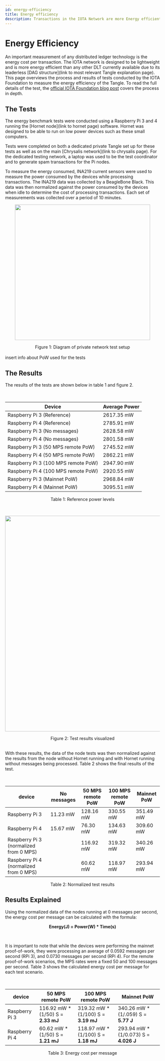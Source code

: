 ```yaml
---
id: energy-efficiency
title: Energy efficiency
description: Transactions in the IOTA Network are more Energy efficient than in any other Cryptocurrency currently existing.
---
```



# Energy Efficiency

An important measurement of any distributed ledger technology is the energy cost per transaction. The IOTA network is designed to be lightweight and is more energy efficient than any other DLT currently available due to its leaderless [DAG structure](link to most relevant Tangle explanation page). This page overviews the process and results of tests conducted by the IOTA Foundation to measure the energy efficiency of the Tangle. To read the full details of the test, the [official IOTA Foundation blog post](https://blog.iota.org/internal-energy-benchmarks-for-iota/) covers the process in depth.


## The Tests

The energy benchmark tests were conducted using a Raspberry Pi 3 and 4 running the [Hornet node](link to hornet page) software. Hornet was designed to be able to run on low power devices such as these small computers. 

Tests were completed on both a dedicated private Tangle set up for these tests as well as on the main [Chrysalis network](link to chrysalis page). For the dedicated testing network, a laptop was used to be the test coordinator and to generate spam transactions for the Pi nodes. 

To measure the energy consumed, INA219 current sensors were used to measure the power consumed by the devices while processing transactions. The INA219 data was collected by a BeagleBone Black. This data was then normalized against the power consumed by the devices when idle to determine the cost of processing transactions. Each set of measurements was collected over a period of 10 minutes. 

<p align="center">
  <img src="https://blog.iota.org/content/images/2021/05/Figure-1--2-.png" width="440">
</p>

<div align="center">
  Figure 1: Diagram of private network test setup
</div>
<br />
insert info about PoW used for the tests


## The Results

The results of the tests are shown below in table 1 and figure 2.

<br/>
<div align="center">

| Device | Average Power |
| --- | --- |
| Raspberry Pi 3 (Reference) | 2617.35 mW |
| Raspberry Pi 4 (Reference) | 2785.91 mW |
| Raspberry Pi 3 (No messages) | 2628.58 mW |
| Raspberry Pi 4 (No messages) | 2801.58 mW |
| Raspberry Pi 3 (50 MPS remote PoW) | 2745.52 mW |
| Raspberry Pi 4 (50 MPS remote PoW) | 2862.21 mW |
| Raspberry Pi 3 (100 MPS remote PoW) | 2947.90 mW |
| Raspberry Pi 4 (100 MPS remote PoW) | 2920.55 mW |
| Raspberry Pi 3 (Mainnet PoW) | 2968.84 mW |
| Raspberry Pi 4 (Mainnet PoW) | 3095.51 mW |

</div>

<div align="center">

Table 1: Reference power levels

</div>

<br />
<p align="center">
  <img src="https://i.imgur.com/Bpn5VkJ.png" width="700">
</p>


<div align="center">
  Figure 2: Test results visualized
</div>

<br/>

With these results, the data of the node tests was then normalized against the results from the node without Hornet running and with Hornet running without messages being processed. Table 2 shows the final results of the test.

<br/>

<div align="center">

| device | No messages | 50 MPS remote PoW | 100 MPS remote PoW | Mainnet PoW |
| --- | --- | --- | --- | --- |
| Raspberry Pi 3 | 11.23 mW | 128.16 mW | 330.55 mW | 351.49 mW |
| Raspberry Pi 4 | 15.67 mW | 76.30 mW | 134.63 mW | 309.60 mW |
| Raspberry Pi 3 (normalized from 0 MPS) |  | 116.92 mW | 319.32 mW | 340.26 mW |
| Raspberry Pi 4 (normalized from 0 MPS) |  | 60.62 mW | 118.97 mW | 293.94 mW |

</div>

<div align="center">
  Table 2: Normalized test results
</div>

## Results Explained

Using the normalized data of the nodes running at 0 messages per second, the energy cost per message can be calculated with the formula:

<div align="center">

**Energy(J) = Power(W) * Time(s)**
  
</div>

<br/>

It is important to note that while the devices were performing the mainnet proof-of-work, they were processing an average of 0.0592 messages per second (RPi 3), and 0.0730 messages per second (RPi 4). For the remote proof-of-work scenarios, the MPS rates were a fixed 50 and 100 messages per second. Table 3 shows the calculated energy cost per message for each test scenario. 

<br/>

<div align="center">

| device | 50 MPS remote PoW | 100 MPS remote PoW | Mainnet PoW |
| --- | --- | --- | --- |
| Raspberry Pi 3 | 116.92 mW * (1/50) S = **2.33 mJ** | 319.32 mW * (1/100) S = **3.19 mJ** | 340.26 mW * (1/.059) S = **5.77 J** |
| Raspberry Pi 4 | 60.62 mW * (1/50) S = **1.21 mJ** | 118.97 mW * (1/100) S = **1.18 mJ** | 293.94 mW * (1/0.073) S = **4.026 J** |

</div>

<div align="center">
  Table 3: Energy cost per message
</div>

